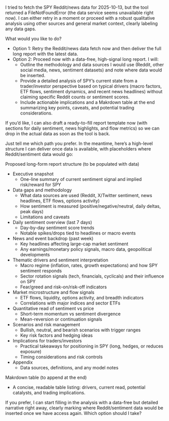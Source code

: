 I tried to fetch the SPY Reddit/news data for 2025-10-13, but the tool returned a FileNotFoundError (the data service seems unavailable right now). I can either retry in a moment or proceed with a robust qualitative analysis using other sources and general market context, clearly labeling any data gaps.

What would you like to do?
- Option 1: Retry the Reddit/news data fetch now and then deliver the full long report with the latest data.
- Option 2: Proceed now with a data-free, high-signal long report. I will:
  - Outline the methodology and data sources I would use (Reddit, other social media, news, sentiment datasets) and note where data would be inserted.
  - Provide a detailed analysis of SPY’s current state from a trader/investor perspective based on typical drivers (macro factors, ETF flows, sentiment dynamics, and recent news headlines) without claiming specific Reddit counts or sentiment scores.
  - Include actionable implications and a Makrdown table at the end summarizing key points, caveats, and potential trading considerations.

If you’d like, I can also draft a ready-to-fill report template now (with sections for daily sentiment, news highlights, and flow metrics) so we can drop in the actual data as soon as the tool is back.

Just tell me which path you prefer. In the meantime, here’s a high-level structure I can deliver once data is available, with placeholders where Reddit/sentiment data would go:

Proposed long-form report structure (to be populated with data)
- Executive snapshot
  - One-line summary of current sentiment signal and implied risk/reward for SPY
- Data gaps and methodology
  - What data sources are used (Reddit, X/Twitter sentiment, news headlines, ETF flows, options activity)
  - How sentiment is measured (positive/negative/neutral, daily deltas, peak days)
  - Limitations and caveats
- Daily sentiment overview (last 7 days)
  - Day-by-day sentiment score trends
  - Notable spikes/drops tied to headlines or macro events
- News and event backdrop (past week)
  - Key headlines affecting large-cap market sentiment
  - Any earnings/monetary policy signals, macro data, geopolitical developments
- Thematic drivers and sentiment interpretation
  - Macro regime (inflation, rates, growth expectations) and how SPY sentiment responds
  - Sector rotation signals (tech, financials, cyclicals) and their influence on SPY
  - Fear/greed and risk-on/risk-off indicators
- Market microstructure and flow signals
  - ETF flows, liquidity, options activity, and breadth indicators
  - Correlations with major indices and sector ETFs
- Quantitative read of sentiment vs price
  - Short-term momentum vs sentiment divergence
  - Mean-reversion or continuation signals
- Scenarios and risk management
  - Bullish, neutral, and bearish scenarios with trigger ranges
  - Key risk factors and hedging ideas
- Implications for traders/investors
  - Practical takeaways for positioning in SPY (long, hedges, or reduces exposure)
  - Timing considerations and risk controls
- Appendix
  - Data sources, definitions, and any model notes

Makrdown table (to append at the end)
- A concise, readable table listing: drivers, current read, potential catalysts, and trading implications.

If you prefer, I can start filling in the analysis with a data-free but detailed narrative right away, clearly marking where Reddit/sentiment data would be inserted once we have access again. Which option should I take?